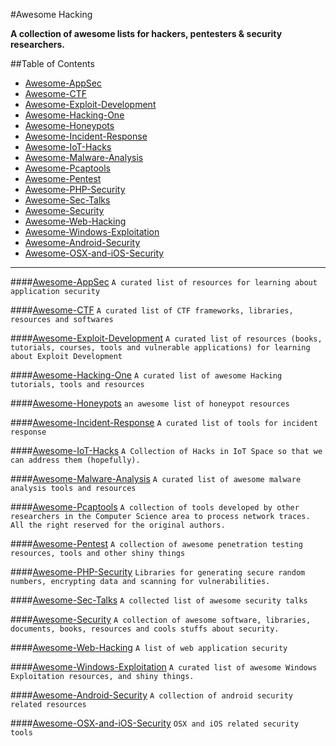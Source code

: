 #Awesome Hacking

**A collection of awesome lists for hackers, pentesters & security researchers.**

##Table of Contents

- [Awesome-AppSec](#awesome-appsec)
- [Awesome-CTF](#awesome-ctf)
- [Awesome-Exploit-Development](#awesome-exploit-development)
- [Awesome-Hacking-One](#awesome-hacking-one)
- [Awesome-Honeypots](#awesome-honeypots)
- [Awesome-Incident-Response](#awesome-incident-response)
- [Awesome-IoT-Hacks](#awesome-iot-hacks)
- [Awesome-Malware-Analysis](#awesome-malware-analysis)
- [Awesome-Pcaptools](#awesome-pcaptools)
- [Awesome-Pentest](#awesome-pentest)
- [Awesome-PHP-Security](#awesome-php-security)
- [Awesome-Sec-Talks](#awesome-sec-talks)
- [Awesome-Security](#awesome-security)
- [Awesome-Web-Hacking](#awesome-web-hacking)
- [Awesome-Windows-Exploitation](#awesome-windows-exploitation)
- [Awesome-Android-Security](#awesome-android-security)
- [Awesome-OSX-and-iOS-Security](#awesome-osx-and-ios-security)

---

####[Awesome-AppSec](https://github.com/paragonie/awesome-appsec)
`A curated list of resources for learning about application security`

####[Awesome-CTF](https://github.com/apsdehal/awesome-ctf)
`A curated list of CTF frameworks, libraries, resources and softwares`

####[Awesome-Exploit-Development](https://github.com/FabioBaroni/awesome-exploit-development)
`A curated list of resources (books, tutorials, courses, tools and vulnerable applications) for learning about Exploit Development`

####[Awesome-Hacking-One](https://github.com/carpedm20/awesome-hacking)
`A curated list of awesome Hacking tutorials, tools and resources`

####[Awesome-Honeypots](https://github.com/paralax/awesome-honeypots)
`an awesome list of honeypot resources`

####[Awesome-Incident-Response](https://github.com/meirwah/awesome-incident-response)
`A curated list of tools for incident response`

####[Awesome-IoT-Hacks](https://github.com/nebgnahz/awesome-iot-hacks)
`A Collection of Hacks in IoT Space so that we can address them (hopefully).`

####[Awesome-Malware-Analysis](https://github.com/rshipp/awesome-malware-analysis)
`A curated list of awesome malware analysis tools and resources`

####[Awesome-Pcaptools](https://github.com/caesar0301/awesome-pcaptools)
`A collection of tools developed by other researchers in the Computer Science area to process network traces. All the right reserved for the original authors.`

####[Awesome-Pentest](https://github.com/enaqx/awesome-pentest)
`A collection of awesome penetration testing resources, tools and other shiny things`

####[Awesome-PHP-Security](https://github.com/ziadoz/awesome-php#security)
`Libraries for generating secure random numbers, encrypting data and scanning for vulnerabilities.`

####[Awesome-Sec-Talks](https://github.com/PaulSec/awesome-sec-talks)
`A collected list of awesome security talks`

####[Awesome-Security](https://github.com/sbilly/awesome-security)
`A collection of awesome software, libraries, documents, books, resources and cools stuffs about security.`

####[Awesome-Web-Hacking](https://github.com/infoslack/awesome-web-hacking)
`A list of web application security`

####[Awesome-Windows-Exploitation](https://github.com/gavz/awesome-windows-exploitation)
`A curated list of awesome Windows Exploitation resources, and shiny things.`

####[Awesome-Android-Security](https://github.com/ashishb/android-security-awesome)
`A collection of android security related resources`

####[Awesome-OSX-and-iOS-Security](https://github.com/ashishb/osx-and-ios-security-awesome)
`OSX and iOS related security tools`
